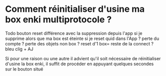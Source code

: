 # Comment réinitialiser d'usine ma box enki multiprotocole ?

Todo
bouton reset
différence avec la suppression depuis l'app
si je supprime alors que ma box est éteinte
si je reset quid dans l'App ?
perte du compte ?
perte des objets non box ?
reset d'1 box= reste de la connect ?
bleu clig + AJ

Si pour une raison ou une autre il advient qu'il soit nécessaire de réinitialiser d'usine la box enki, il suffit de procéder en appuyant quelques secondes sur le bouton situé 
